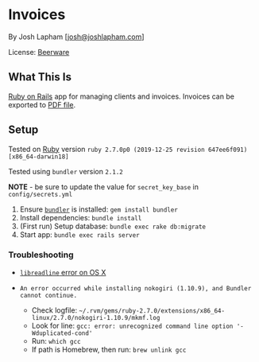 # Invoices

By Josh Lapham [josh@joshlapham.com]

License: [Beerware](https://en.wikipedia.org/wiki/Beerware)

## What This Is

[Ruby on Rails](http://rubyonrails.org/) app for managing clients and invoices. Invoices can be exported to [PDF file](https://en.wikipedia.org/wiki/Portable_Document_Format).

## Setup

Tested on [Ruby](https://www.ruby-lang.org/en/) version `ruby 2.7.0p0 (2019-12-25 revision 647ee6f091) [x86_64-darwin18]`

Tested using `bundler` version `2.1.2`

__NOTE__ - be sure to update the value for `secret_key_base` in `config/secrets.yml`

1. Ensure [`bundler`]((https://github.com/bundler/bundler)) is installed: `gem install bundler`
1. Install dependencies: `bundle install`
2. (First run) Setup database: `bundle exec rake db:migrate`
3. Start app: `bundle exec rails server`

### Troubleshooting

- [`libreadline` error on OS X](http://stackoverflow.com/a/40174648)

- `An error occurred while installing nokogiri (1.10.9), and Bundler cannot continue.`
  - Check logfile: `~/.rvm/gems/ruby-2.7.0/extensions/x86_64-linux/2.7.0/nokogiri-1.10.9/mkmf.log`
  - Look for line: `gcc: error: unrecognized command line option '-Wduplicated-cond'`
  - Run: `which gcc`
  - If path is Homebrew, then run: `brew unlink gcc`
